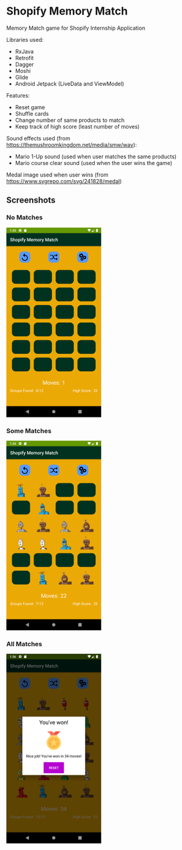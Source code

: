 # Shopify Memory Match
Memory Match game for Shopify Internship Application

Libraries used:
* RxJava
* Retrofit
* Dagger
* Moshi
* Glide
* Android Jetpack (LiveData and ViewModel)

Features:
* Reset game
* Shuffle cards
* Change number of same products to match
* Keep track of high score (least number of moves)

Sound effects used (from https://themushroomkingdom.net/media/smw/wav):
* Mario 1-Up sound (used when user matches the same products)
* Mario course clear sound (used when the user wins the game)

Medal image used when user wins (from https://www.svgrepo.com/svg/241828/medal) 

## Screenshots
### No Matches
<img alt="No Matches" src="images/Screenshot_No_Matches.png" width=250 />

### Some Matches
<img alt="Some Matches" src="images/Screenshot_Some_Matches.png" width=250 />

### All Matches
<img alt="All Matches" src="images/Screenshot_Win.png" width=250 />
